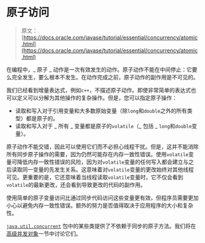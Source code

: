 # 原子访问

> 原文： [https://docs.oracle.com/javase/tutorial/essential/concurrency/atomic.html](https://docs.oracle.com/javase/tutorial/essential/concurrency/atomic.html)

在编程中，_ 原子 _ 动作是一次有效发生的动作。原子动作不能在中间停止：它要么完全发生，要么根本不发生。在动作完成之前，原子动作的副作用是不可见的。

我们已经看到增量表达式，例如`c++`，不描述原子动作。即使非常简单的表达式也可以定义可以分解为其他操作的复杂操作。但是，您可以指定原子操作：

*   读取和写入对于引用变量和大多数原始变量（除`long`和`double`之外的所有类型）都是原子的。
*   读取和写入对于 _ 所有 _ 变量都是原子的`volatile`（_ 包括 _ `long`和`double`变量）。

原子动作不能交错，因此可以使用它们而不必担心线程干扰。但是，这并不能消除所有同步原子操作的需要，因为仍然可能存在内存一致性错误。使用`volatile`变量可降低内存一致性错误的风险，因为对`volatile`变量的任何写入都会建立与之后读取同一变量的先发生关系。这意味着对`volatile`变量的更改始终对其他线程可见。更重要的是，它还意味着当线程读取`volatile`变量时，它不仅会看到`volatile`的最新更改，还会看到导致更改的代码的副作用。

使用简单的原子变量访问比通过同步代码访问这些变量更有效，但程序员需要更加小心以避免内存一致性错误。额外的努力是否值得取决于应用程序的大小和复杂性。

[`java.util.concurrent`](https://docs.oracle.com/javase/8/docs/api/java/util/concurrent/package-summary.html) 包中的某些类提供了不依赖于同步的原子方法。我们将在[高级并发对象](highlevel.html)一节中讨论它们。